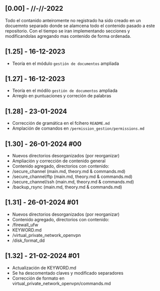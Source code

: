 ## [0.00] - //-//-2022
Todo el contanido anteiromente no registrado ha sido creado en un docuemnto separado donde se alamcena todo el contenido pasado a este repositorio.
Con el tiempo se iran implementando secciones y modificandolas agregando mas contenido de forma ordenada.

## [1.25] - 16-12-2023
- Teoría en el módulo `gestión de documentos` ampliada

## [1.27] - 16-12-2023
- Teoría en el módilo `gestión de documentos` ampliada
- Arreglo en puntuaciones y correción de palabras

## [1.28] - 23-01-2024
- Corrección de gramática en el fcihero `README.md`
- Amplación de comandos en `/permission_gestion/permissions.md`

## [1.30] - 26-01-2024 #00
- Nuevos directorios desorganizados (por reorganizar)
- Ampliación y corrección de contenido general
- Contenido agregado, directorios con contenido:
-   /secure_channel (main.md, theory.md & commands.md)
-   /secure_channel/ftp (main.md, theory.md & commands.md)
-   /secure_channel/ssh (main.md, theory.md & commands.md)
-   /backup_rsync (main.md, theory.md & commands.md)

## [1.31] - 26-01-2024 #01
- Nuevos directorios desorganizados (por reorganizar)
- Contenido agregado, directorios con contenido:
-   /firewall_ufw
-   KEYWORD.md
-   /virtual_private_network_openvpn
-   /disk_format_dd

## [1.32] - 21-02-2024 #01
- Actualización de KEYWORD.md
-   Se ha descomentado claves y modificado separadores
- Corrección de formato en virtual_private_network_openvpn/commands.md